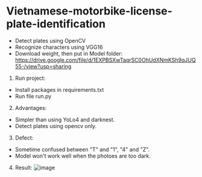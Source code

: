 # Vietnamese-motorbike-license-plate-identification

* Detect plates using OpenCV 
* Recognize characters using VGG16
* Download weight, then put in Model folder: https://drive.google.com/file/d/1EXPBSXwTaqrSC0OhUdXNmKSh9qJUQ55-/view?usp=sharing

1. Run project:
  * Install packages in requirements.txt
  * Run file run.py

2. Advantages:
  * Simpler than using YoLo4 and darknest.
  * Detect plates using opencv only.
  
3. Defect:
  * Sometime confused between "T" and "1", "4" and "Z".
  * Model won't work well when the photoes are too dark.
  
4. Result:
  ![image](https://user-images.githubusercontent.com/85300544/120797185-e1776880-c565-11eb-8d9f-271b3312dfd4.png)

